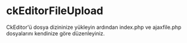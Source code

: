 # ckEditorFileUpload

CkEditor'ü dosya dizininize yükleyin ardından index.php ve ajaxfile.php dosyalarını kendinize göre düzenleyiniz.
